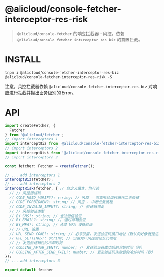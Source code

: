 @alicloud/console-fetcher-interceptor-res-risk
===

> `@alicloud/console-fetcher` 的响应拦截器 - 风控。依赖 `@alicloud/console-fetcher-interceptor-res-biz` 的前置拦截。

# INSTALL

```
tnpm i @alicloud/console-fetcher-interceptor-res-biz @alicloud/console-fetcher-interceptor-res-risk -S
```

注意，风控拦截器依赖 `@alicloud/console-fetcher-interceptor-res-biz` 对响应进行拦截并抛出业务级别的 Error。

# API

```typescript
import createFetcher, {
  Fetcher
} from '@alicloud/fetcher';
// import interceptors 1
import interceptBiz from '@alicloud/console-fetcher-interceptor-res-biz'; // 必需在风控拦截之前
// import interceptors 2
import interceptRisk from '@alicloud/console-fetcher-interceptor-res-risk';
// import interceptors 3

const fetcher: Fetcher = createFetcher();

// ... add interceptors 1
interceptBiz(fetcher);
// ... add interceptors 2
interceptRisk(fetcher, { // 自定义属性，均可选
  // // 风控错误码
  // CODE_NEED_VERIFY?: string; // 风控 - 需要用验证码进行二次验证
  // CODE_FORBIDDEN?: string; // 风控 - 中断业务流程
  // CODE_INVALID_INPUT?: string; // 验证码错误
  // // 风控验证类型
  // BY_SMS?: string; // 通过短信验证
  // BY_EMAIL?: string; // 通过邮箱验证
  // BY_MFA?: string; // 通过 MFA 设备验证
  // // URL 设置
  // URL_SEND_CODE?: string; // 必须设置，发送验证码接口地址（默认的好像就是这个地址）
  // URL_SETTINGS?: string; // 设置用户风控验证方式地址
  // // 发送验证码后的冷却时间
  // COOLING_AFTER_SENT?: number; // 发送验证码成功后的冷却时间（秒）
  // COOLING_AFTER_SEND_FAIL?: number; // 发送验证码失败后的冷却时间（秒）
});
// ... add interceptors 3

export default fetcher
```
